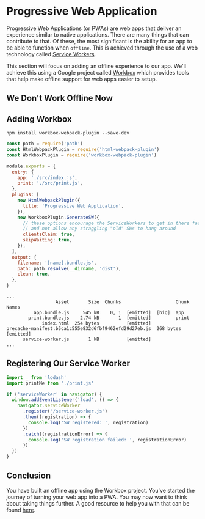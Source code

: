 # Progressive Web Application

Progressive Web Applications (or PWAs) are web apps that deliver an experience similar to native applications. There are many things that can contribute to that. Of these, the most significant is the ability for an app to be able to function when `offline`. This is achieved through the use of a web technology called [Service Workers](https://developers.google.com/web/fundamentals/primers/service-workers/).

This section will focus on adding an offline experience to our app. We'll achieve this using a Google project called [Workbox](https://github.com/GoogleChrome/workbox) which provides tools that help make offline support for web apps easier to setup.

## We Don't Work Offline Now

## Adding Workbox

```shell
npm install workbox-webpack-plugin --save-dev
```

```js
const path = require('path')
const HtmlWebpackPlugin = require('html-webpack-plugin')
const WorkboxPlugin = require('workbox-webpack-plugin')

module.exports = {
  entry: {
    app: './src/index.js',
    print: './src/print.js',
  },
  plugins: [
    new HtmlWebpackPlugin({
      title: 'Progressive Web Application',
    }),
    new WorkboxPlugin.GenerateSW({
      // these options encourage the ServiceWorkers to get in there fast
      // and not allow any straggling "old" SWs to hang around
      clientsClaim: true,
      skipWaiting: true,
    }),
  ],
  output: {
    filename: '[name].bundle.js',
    path: path.resolve(__dirname, 'dist'),
    clean: true,
  },
}
```

```log
...
                  Asset       Size  Chunks                    Chunk Names
          app.bundle.js     545 kB    0, 1  [emitted]  [big]  app
        print.bundle.js    2.74 kB       1  [emitted]         print
             index.html  254 bytes          [emitted]
precache-manifest.b5ca1c555e832d6fbf9462efd29d27eb.js  268 bytes          [emitted]
      service-worker.js       1 kB          [emitted]
...
```

## Registering Our Service Worker

```js
import _ from 'lodash'
import printMe from './print.js'

if ('serviceWorker' in navigator) {
  window.addEventListener('load', () => {
    navigator.serviceWorker
      .register('/service-worker.js')
      .then((registration) => {
        console.log('SW registered: ', registration)
      })
      .catch((registrationError) => {
        console.log('SW registration failed: ', registrationError)
      })
  })
}
```

## Conclusion

You have built an offline app using the Workbox project. You've started the journey of turning your web app into a PWA. You may now want to think about taking things further. A good resource to help you with that can be found [here](https://web.dev/progressive-web-apps/).
